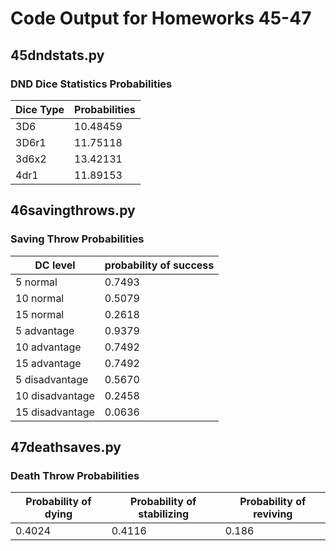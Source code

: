 # Code Output for Homeworks 45-47 #

## 45dndstats.py ##
### DND Dice Statistics Probabilities ###

| Dice Type         | Probabilities          |
|-------------------|------------------------|
| 3D6               |         10.48459       |
| 3D6r1             |         11.75118       |
| 3d6x2             |       13.42131         |
| 4dr1              |        11.89153        |



## 46savingthrows.py ##

### Saving Throw Probabilities ###
 
| DC   level        | probability of success |
|-------------------|------------------------|
| 5    normal       |         0.7493         |
| 10   normal       |         0.5079         |
| 15   normal       |         0.2618         |
| 5    advantage    |         0.9379         |
| 10   advantage    |         0.7492         |
| 15   advantage    |         0.7492         |
| 5    disadvantage |         0.5670         |
| 10   disadvantage |         0.2458         |
| 15   disadvantage |         0.0636         |



## 47deathsaves.py ##

### Death Throw Probabilities ###

| Probability of dying | Probability of stabilizing |  Probability of reviving |
|----------------------|----------------------------|--------------------------|
|          0.4024      |            0.4116          |            0.186         |
